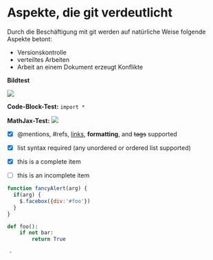 # Aspekte, die git verdeutlicht

Durch die Beschäftigung mit git werden auf natürliche Weise folgende Aspekte betont:
- Versionskontrolle
- verteiltes Arbeiten
- Arbeit an einem Dokument erzeugt Konflikte

**Bildtest**

![](https://i.imgur.com/tOwN4Yj.png)

**Code-Block-Test:** `import *`

**MathJax-Test:** <img src="https://render.githubusercontent.com/render/math?math=\Huge \Sigma">

- [x] @mentions, #refs, [links](), **formatting**, and <del>tags</del> supported
- [x] list syntax required (any unordered or ordered list supported)
- [x] this is a complete item
- [ ] this is an incomplete item


```javascript
function fancyAlert(arg) {
  if(arg) {
    $.facebox({div:'#foo'})
  }
}
```

```python
def foo():
    if not bar:
        return True
```

<img style="transform:scale(0.25)" src="https://i.imgur.com/dJ32yHW.jpg">
